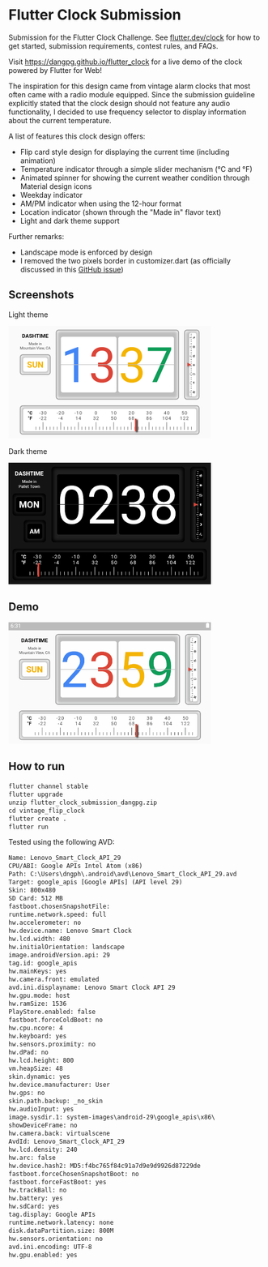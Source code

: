 # Flutter Clock Submission

Submission for the Flutter Clock Challenge. See [flutter.dev/clock](https://flutter.dev/clock) for how to get started, submission requirements, contest rules, and FAQs.

Visit https://dangpg.github.io/flutter_clock for a live demo of the clock powered by Flutter for Web!

The inspiration for this design came from vintage alarm clocks that most often came with a radio module equipped. Since the submission guideline explicitly stated that the clock design should not feature any audio functionality, I decided to use frequency selector to display information about the current temperature.

A list of features this clock design offers:
  * Flip card style design for displaying the current time (including animation)
  * Temperature indicator through a simple slider mechanism (°C and °F)
  * Animated spinner for showing the current weather condition through Material design icons
  * Weekday indicator
  * AM/PM indicator when using the 12-hour format
  * Location indicator (shown through the "Made in" flavor text)
  * Light and dark theme support

Further remarks:
  * Landscape mode is enforced by design
  * I removed the two pixels border in customizer.dart (as officially discussed in this [GitHub issue](https://github.com/flutter/flutter_clock/issues/35))

## Screenshots
 
Light theme

<img src='vintage_flip_clock/light.png' width='400'>

Dark theme

<img src='vintage_flip_clock/dark.png' width='400'>

## Demo

<img src='vintage_flip_clock/demo.gif' width='400'>

## How to run

```
flutter channel stable
flutter upgrade
unzip flutter_clock_submission_dangpg.zip
cd vintage_flip_clock
flutter create .
flutter run
```

Tested using the following AVD:

```
Name: Lenovo_Smart_Clock_API_29
CPU/ABI: Google APIs Intel Atom (x86)
Path: C:\Users\dngph\.android\avd\Lenovo_Smart_Clock_API_29.avd
Target: google_apis [Google APIs] (API level 29)
Skin: 800x480
SD Card: 512 MB
fastboot.chosenSnapshotFile: 
runtime.network.speed: full
hw.accelerometer: no
hw.device.name: Lenovo Smart Clock
hw.lcd.width: 480
hw.initialOrientation: landscape
image.androidVersion.api: 29
tag.id: google_apis
hw.mainKeys: yes
hw.camera.front: emulated
avd.ini.displayname: Lenovo Smart Clock API 29
hw.gpu.mode: host
hw.ramSize: 1536
PlayStore.enabled: false
fastboot.forceColdBoot: no
hw.cpu.ncore: 4
hw.keyboard: yes
hw.sensors.proximity: no
hw.dPad: no
hw.lcd.height: 800
vm.heapSize: 48
skin.dynamic: yes
hw.device.manufacturer: User
hw.gps: no
skin.path.backup: _no_skin
hw.audioInput: yes
image.sysdir.1: system-images\android-29\google_apis\x86\
showDeviceFrame: no
hw.camera.back: virtualscene
AvdId: Lenovo_Smart_Clock_API_29
hw.lcd.density: 240
hw.arc: false
hw.device.hash2: MD5:f4bc765f84c91a7d9e9d9926d87229de
fastboot.forceChosenSnapshotBoot: no
fastboot.forceFastBoot: yes
hw.trackBall: no
hw.battery: yes
hw.sdCard: yes
tag.display: Google APIs
runtime.network.latency: none
disk.dataPartition.size: 800M
hw.sensors.orientation: no
avd.ini.encoding: UTF-8
hw.gpu.enabled: yes
```